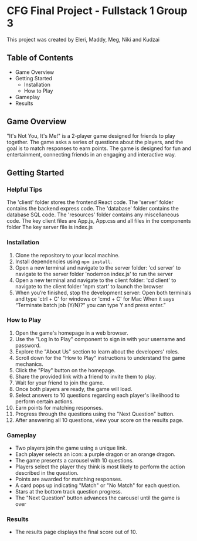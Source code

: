 # CFG Final Project - Fullstack 1 Group 3

This project was created by Eleri, Maddy, Meg, Niki and Kudzai 

## Table of Contents
- Game Overview
- Getting Started
  - Installation
  - How to Play
- Gameplay
- Results

## Game Overview
"It's Not You, It's Me!" is a 2-player game designed for friends to play together. The game asks a series of questions about the players, and the goal is to match responses to earn points. The game is designed for fun and entertainment, connecting friends in an engaging and interactive way.

## Getting Started
### Helpful Tips
The 'client' folder stores the frontend React code. The 'server' folder contains the backend express code. The 'database' folder contains the database SQL code. The 'resources' folder contains any miscellaneous code.
The key client files are App.js, App.css and all files in the components folder
The key server file is index.js

### Installation
1. Clone the repository to your local machine.
2. Install dependencies using `npm install`.
3. Open a new terminal and navigate to the server folder: 
    'cd server' to navigate to the server folder
    'nodemon index.js' to run the server
4. Open a new terminal and navigate to the client folder: 
    'cd client' to navigate to the client folder
    'npm start' to launch the browser
5. When you’re finished, stop the development server:
    Open both terminals and type 'ctrl + C' for windows or 'cmd + C' for Mac
    When it says  “Terminate batch job (Y/N)?" you can type Y and press enter.”

### How to Play
1. Open the game's homepage in a web browser.
2. Use the "Log In to Play" component to sign in with your username and password.
3. Explore the "About Us" section to learn about the developers' roles.
4. Scroll down for the "How to Play" instructions to understand the game mechanics.
5. Click the "Play" button on the homepage.
6. Share the provided link with a friend to invite them to play.
7. Wait for your friend to join the game.
8. Once both players are ready, the game will load.
9. Select answers to 10 questions regarding each player's likelihood to perform certain actions.
10. Earn points for matching responses.
11. Progress through the questions using the "Next Question" button.
12. After answering all 10 questions, view your score on the results page.

### Gameplay
- Two players join the game using a unique link.
- Each player selects an icon: a purple dragon or an orange dragon.
- The game presents a carousel with 10 questions.
- Players select the player they think is most likely to perform the action described in the question.
- Points are awarded for matching responses.
- A card pops up indicating "Match" or "No Match" for each question.
- Stars at the bottom track question progress.
- The "Next Question" button advances the carousel until the game is over

### Results
- The results page displays the final score out of 10.
